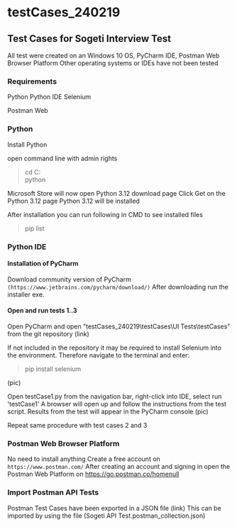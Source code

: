 # testCases_240219

## Test Cases for Sogeti Interview Test

All test were created on an Windows 10 OS, PyCharm IDE, Postman Web Browser Platform
Other operating systems or IDEs have not been tested

### Requirements

Python
Python IDE
Selenium

Postman Web

### Python

Install Python

open command line with admin rights

> cd C:\
> python


Microsoft Store will now open Python 3.12 download page
Click Get on the  Python 3.12 page
Python 3.12 will be installed

After installation you can run following in CMD to see installed files

> pip list


### Python IDE

#### Installation of PyCharm

Download community version of PyCharm ```(https://www.jetbrains.com/pycharm/download/)```
After downloading run the installer exe.

#### Open and run tests 1..3

Open PyCharm and open "testCases_240219\testCases\UI Tests\testCases" from the git repository (link)

If not included in the repository it may be required to install Selenium into the environment.
Therefore navigate to the terminal and enter:

> pip install selenium


(pic)

Open testCase1.py from the navigation bar, right-click into IDE, select run 'testCase1'
A browser will open up and follow the instructions from the test script.
Results from the test will appear in the PyCharm console
(pic)

Repeat same procedure with test cases 2 and 3


### Postman Web Browser Platform

No need to install anything
Create a free account on ```https://www.postman.com/```
After creating an account and signing in open the Postman Web Platform on https://go.postman.co/homenull


### Import Postman API Tests

Postman Test Cases have been exported in a JSON file (link)
This can be imported by using the file (Sogeti API Test.postman_collection.json)